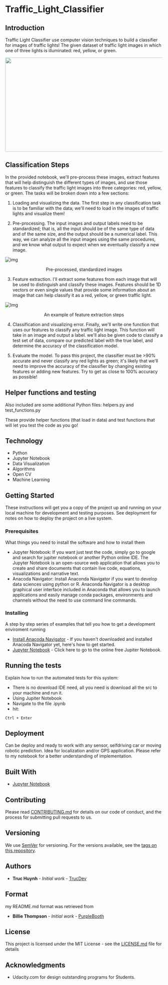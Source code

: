 # Traffic_Light_Classifier

## Introduction
 Traffic Light Classifier use computer vision techniques to build a classifier for images of traffic lights! The given dataset of traffic light images in which one of three lights is illuminated: red, yellow, or green.

<div style="text-align:center">
<img src="https://github.com/jackyhuynh/Traffic_Light_Classifier/blob/main/images/all-lights.png" width="800" height="300"></div>

## Classification Steps
In the provided notebook, we'll pre-process these images, extract features that will help distinguish the different types of images, and use those features to classify the traffic light images into three categories: red, yellow, or green. The tasks will be broken down into a few sections:

1. Loading and visualizing the data. The first step in any classification task is to be familiar with the data; we'll need to load in the images of traffic lights and visualize them!

2. Pre-processing. The input images and output labels need to be standardized; that is, all the input should be of the same type of data and of the same size, and the output should be a numerical label. This way, we can analyze all the input images using the same procedures, and we know what output to expect when we eventually classify a new image.

![img](https://github.com/jackyhuynh/Traffic_Light_Classifier/blob/main/images/processing-steps.png)
<div style="text-align:center">Pre-processed, standardized images</div>

3. Feature extraction. I'll extract some features from each image that will be used to distinguish and classify these images. Features should be 1D vectors or even single values that provide some information about an image that can help classify it as a red, yellow, or green traffic light.

![Img](https://github.com/jackyhuynh/Traffic_Light_Classifier/blob/main/images/feature-ext-steps.png)
<div style="text-align:center">An example of feature extraction steps</div>

4. Classification and visualizing error. Finally, we'll write one function that uses our features to classify any traffic light image. This function will take in an image and output a label. we'll also be given code to classify a test set of data, compare our predicted label with the true label, and determine the accuracy of the classification model.

5. Evaluate the model. To pass this project, the classifier must be >90% accurate and never classify any red lights as green; it's likely that we'll need to improve the accuracy of the classifier by changing existing features or adding new features. Try to get as close to 100% accuracy as possible!

## Helper functions and testing
Also included are some additional Python files: helpers.py and test_functions.py

These provide helper functions (that load in data) and test functions that will let you test the code as you go! 

## Technology
- Python 
- Jupyter Notebook
- Data Visualization
- Algorithms
- Open CV
- Machine Learning

## Getting Started
These instructions will get you a copy of the project up and running on your local machine for development and testing purposes. See deployment for notes on how to deploy the project on a live system.

### Prerequisites
What things you need to install the software and how to install them
- Jupyter Notebook: If you want just test the code, simply go to google and search for jupiter notebook or another Python online IDE. The Jupyter Notebook is an open-source web application that allows you to create and share documents that contain live code, equations, visualizations and narrative text. 
- Anacoda Navigator: Install Anaconda Navigator if you want to develop data sciences using python or R. Anaconda Navigator is a desktop graphical user interface included in Anaconda that allows you to launch applications and easily manage conda packages, environments and channels without the need to use command line commands. 

### Installing

A step by step series of examples that tell you how to get a development enviroment running

* [Install Anacoda Navigator](https://docs.anaconda.com/anaconda/navigator/install/#:~:text=Installing%20Navigator%20Navigator%20is%20automatically%20installed%20when%20you,install%20anaconda-navigator.%20To%20start%20Navigator,%20see%20Getting%20Started.) - If you haven't downloaded and installed Anacoda Navigator yet, here's how to get started.
* [Jupyter Notebook](https://jupyter.org/try) - Click here to go to the online free Jupiter Notebook.


## Running the tests

Explain how to run the automated tests for this system:
- There is no download IDE need, all you need is download all the src to your machine and run it.
- Using Jupiter Notebook
- Navigate to the file .ipynb
- hit:
```
Ctrl + Enter
```

## Deployment

Can be deploy and ready to work with any sensor, selfdriving car or moving robotic prediction. Idea for localization and/or GPS application. 
Please refer to my notebook for a better understanding of implementation.

## Built With

* [Jupyter Notebook](https://jupyter.org/try) 

## Contributing

Please read [CONTRIBUTING.md](https://gist.github.com/PurpleBooth/b24679402957c63ec426) for details on our code of conduct, and the process for submitting pull requests to us.

## Versioning

We use [SemVer](http://semver.org/) for versioning. For the versions available, see the [tags on this repository](https://github.com/your/project/tags). 

## Authors

* **Truc Huynh** - *Initial work* - [TrucDev](https://github.com/jackyhuynh)

## Format
my README.md format was retrieved from
* **Billie Thompson** - *Initial work* - [PurpleBooth](https://github.com/PurpleBooth)

## License

This project is licensed under the MIT License - see the [LICENSE.md](LICENSE.md) file for details

## Acknowledgments

* Udacity.com for design outstanding programs for Students.

